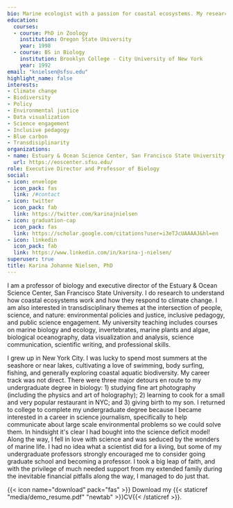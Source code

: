 ```yaml
---
bio: Marine ecologist with a passion for coastal ecosystems. My research projects focus on the ecology, biodiversity, oceanography, and biogeochemistry of rocky shores and beaches from the wave-swept outer coast to estuaries. Themes include the impacts of climate change, including ocean/coastal acidification, global warming, and sea level rise; conservation; policy; climate adaptation. 
education:
  courses:
  - course: PhD in Zoology
    institution: Oregon State University
    year: 1998
  - course: BS in Biology
    institution: Brooklyn College - City University of New York
    year: 1992
email: "knielsen@sfsu.edu"
highlight_name: false
interests:
- Climate change
- Biodiversity
- Policy
- Environmental justice
- Data visualization
- Science engagement
- Inclusive pedagogy
- Blue carbon
- Transdisiplinarity
organizations:
- name: Estuary & Ocean Science Center, San Francisco State University
  url: https://eoscenter.sfsu.edu/
role: Executive Director and Professor of Biology
social:
- icon: envelope
  icon_pack: fas
  link: /#contact
- icon: twitter
  icon_pack: fab
  link: https://twitter.com/karinajnielsen
- icon: graduation-cap
  icon_pack: fas
  link: https://scholar.google.com/citations?user=i3eTJcUAAAAJ&hl=en
- icon: linkedin
  icon_pack: fab
  link: https://www.linkedin.com/in/karina-j-nielsen/
superuser: true
title: Karina Johanne Nielsen, PhD
---
```


I am a professor of biology and executive director of the Estuary & Ocean Science Center, San Francisco State University. I do research to understand how coastal ecosystems work and how they respond to climate change. I am also interested in transdisciplinary themes at the intersection of people, science, and nature: environmental policies and justice, inclusive pedagogy, and public science engagement. My university teaching includes courses on marine biology and ecology, invertebrates, marine plants and algae, biological oceanography, data visualization and analysis, science communication, scientific writing, and professional skills.  

I grew up in New York City. I was lucky to spend most summers at the seashore or near lakes, cultivating a love of swimming, body surfing, fishing, and generally exploring coastal aquatic biodiversity. My career track was not direct. There were three major detours en route to my undergraduate degree in biology: 1) studying fine art photography (including the physics and art of holography); 2) learning to cook for a small and very popular restaurant in NYC; and 3) giving birth to my son. I returned to college to complete my undergraduate degree because I became interested in a career in science journalism, specifically to help communicate about large scale environmental problems so we could solve them. In hindsight it's clear I had bought into the science deficit model! Along the way, I fell in love with science and was seduced by the wonders of marine life. I had no idea what a scientist did for a living, but some of my undergraduate professors strongly encouraged me to consider going graduate school and becoming a professor. I took a big leap of faith, and with the privilege of much needed support from my extended family during the inevitable financial pitfalls along the way, I managed to do just that. 


{{< icon name="download" pack="fas" >}} Download my {{< staticref "media/demo_resume.pdf" "newtab" >}}CV{{< /staticref >}}.
